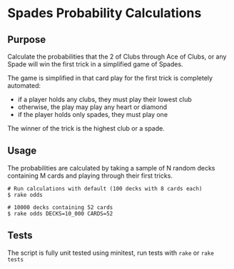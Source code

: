 # Spades Probability Calculations

## Purpose

Calculate the probabilities that the 2 of Clubs through Ace of Clubs, or any
Spade will win the first trick in a simplified game of Spades.

The game is simplified in that card play for the first trick is completely automated:

- if a player holds any clubs, they must play their lowest club
- otherwise, the play may play any heart or diamond
- if the player holds only spades, they must play one

The winner of the trick is the highest club or a spade.

## Usage

The probabilities are calculated by taking a sample of N random decks containing
M cards and playing through their first tricks.

    # Run calculations with default (100 decks with 8 cards each)
    $ rake odds

    # 10000 decks containing 52 cards
    $ rake odds DECKS=10_000 CARDS=52

## Tests

The script is fully unit tested using minitest, run tests with `rake` or `rake tests`
